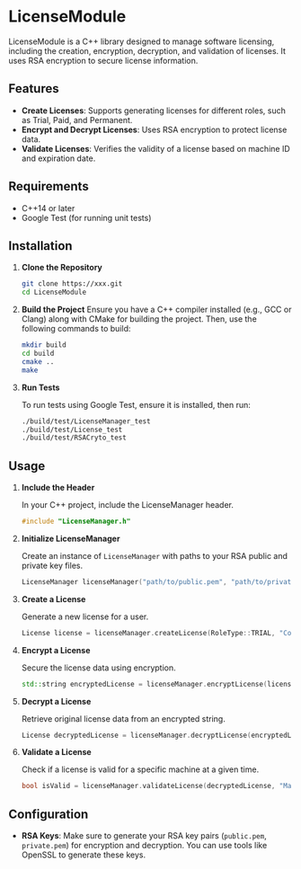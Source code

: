 # LicenseModule 

LicenseModule is a C++ library designed to manage software licensing, including the creation, encryption, decryption, and validation of licenses. It uses RSA encryption to secure license information. 

## Features

- **Create Licenses**: Supports generating licenses for different roles, such as Trial, Paid, and Permanent.
- **Encrypt and Decrypt Licenses**: Uses RSA encryption to protect license data.
- **Validate Licenses**: Verifies the validity of a license based on machine ID and expiration date.

## Requirements

- C++14 or later
- Google Test (for running unit tests)

## Installation

1. **Clone the Repository**

   ```bash
   git clone https://xxx.git
   cd LicenseModule
   ```

2. **Build the Project**
   Ensure you have a C++ compiler installed (e.g., GCC or Clang) along with CMake for building the project. Then, use the following commands to build:

   ```bash
   mkdir build
   cd build
   cmake ..
   make
   ```

3. **Run Tests**

   To run tests using Google Test, ensure it is installed, then run:

   ```bash
   ./build/test/LicenseManager_test
   ./build/test/License_test
   ./build/test/RSACryto_test
   ```

## Usage

1. **Include the Header**

   In your C++ project, include the LicenseManager header.

   ```cpp
   #include "LicenseManager.h"
   ```

2. **Initialize LicenseManager**

   Create an instance of `LicenseManager` with paths to your RSA public and private key files.

   ```cpp
   LicenseManager licenseManager("path/to/public.pem", "path/to/private.pem");
   ```

3. **Create a License**

   Generate a new license for a user.

   ```cpp
   License license = licenseManager.createLicense(RoleType::TRIAL, "CompanyA", "Machine123");
   ```

4. **Encrypt a License**

   Secure the license data using encryption.

   ```cpp
   std::string encryptedLicense = licenseManager.encryptLicense(license);
   ```

5. **Decrypt a License**

   Retrieve original license data from an encrypted string.

   ```cpp
   License decryptedLicense = licenseManager.decryptLicense(encryptedLicense);
   ```

6. **Validate a License**

   Check if a license is valid for a specific machine at a given time.

   ```cpp
   bool isValid = licenseManager.validateLicense(decryptedLicense, "Machine123", "2024-12-31");
   ```

## Configuration

- **RSA Keys**: Make sure to generate your RSA key pairs (`public.pem`, `private.pem`) for encryption and decryption. You can use tools like OpenSSL to generate these keys.
